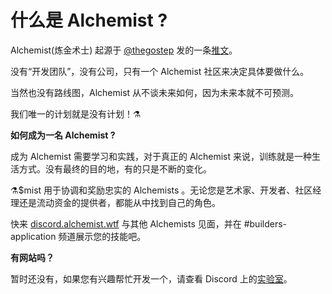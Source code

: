 # 什么是 Alchemist ?

Alchemist\(炼金术士\) 起源于 [@thegostep](https://twitter.com/thegostep) 发的一条[推文](https://twitter.com/thegostep/status/1358159173440184322?s=20)。

没有“开发团队”，没有公司，只有一个 Alchemist 社区来决定具体要做什么。

当然也没有路线图，Alchemist 从不谈未来如何，因为未来本就不可预测。

我们唯一的计划就是没有计划！⚗️

**如何成为一名 Alchemist ?**

成为 Alchemist 需要学习和实践，对于真正的 Alchemist 来说，训练就是一种生活方式。没有最终的目的地，有的只是不断的变化。

⚗️$mist 用于协调和奖励忠实的 Alchemists 。无论您是艺术家、开发者、社区经理还是流动资金的提供者，都能从中找到自己的角色。

快来 [discord.alchemist.wtf](http://discord.alchemist.wtf) 与其他 Alchemists 见面，并在 \#builders-application 频道展示您的技能吧。

**有网站吗？**

暂时还没有，如果您有兴趣帮忙开发一个，请查看 Discord 上的[实验室](https://discord.gg/UQB4MwG4c8)。


